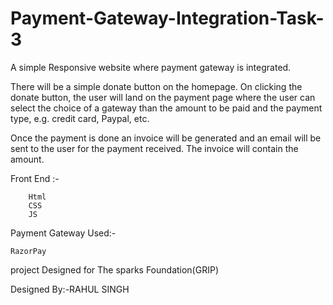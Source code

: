 # Payment-Gateway-Integration-Task-3

A simple Responsive website where payment gateway is integrated.

There will be a simple donate button on the homepage. On clicking the donate button,
the user will land on the payment page where the user can select the choice of a gateway
than the amount to be paid and the payment type, e.g. credit card, Paypal, etc.

Once the payment is done an invoice will be generated and an email will be sent to the user
for the payment received. The invoice will contain the amount.

Front End :-

        Html
        CSS
        JS

Payment Gateway Used:-

    RazorPay

project Designed for The sparks Foundation(GRIP)

Designed By:-RAHUL SINGH
